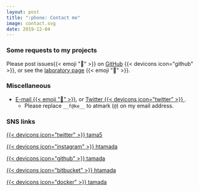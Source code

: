 ```yaml
---
layout: post
title: ":phone: Contact me"
image: contact.svg
date: 2019-12-04
---
```


### Some requests to my projects

Please post issues{{< emoji ":speech_balloon:" >}} on [GitHub](https://github.com/tamada/homebrew-brew/issues) {{< devicons icon="github" >}}, or
see the [laboratory page](https://tamadalab.github.io/contact) {{< emoji ":microscope:" >}}. 

### Miscellaneous 

* [E-mail {{< emoji ":e-mail:" >}}](mailto:tamada__f@ke__cafebabe.jp), or [Twitter {{< devicons icon="twitter" >}} ](https://twitter.com/tama5).
     * Please replace `__f@ke__` to atmark (`@`) on my email address.

### SNS links

[{{< devicons icon="twitter" >}} tama5](https://twitter.com/tama5)

[{{< devicons icon="instagram" >}} htamada](https://www.instagram.com/htamada/)

[{{< devicons icon="github" >}} tamada](https://github.com/tamada)

[{{< devicons icon="bitbucket" >}} htamada](https://bitbucket.org/htamada)

[{{< devicons icon="docker" >}} tamada](https://hub.docker.com/u/tamada)

